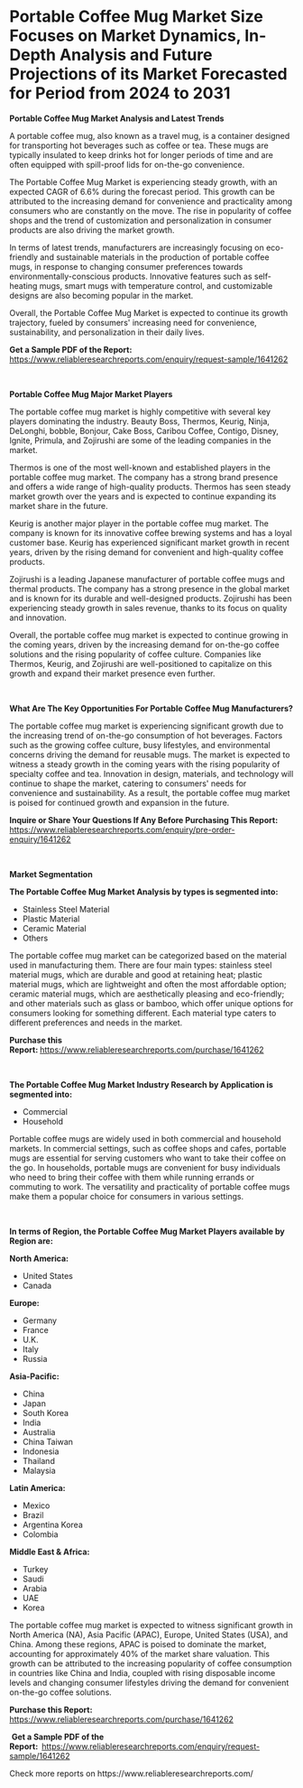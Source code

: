 <p><h1>Portable Coffee Mug Market Size Focuses on Market Dynamics, In-Depth Analysis and Future Projections of its Market Forecasted for Period from 2024 to 2031</h1></p><p><strong>Portable Coffee Mug Market Analysis and Latest Trends</strong></p>
<p><p>A portable coffee mug, also known as a travel mug, is a container designed for transporting hot beverages such as coffee or tea. These mugs are typically insulated to keep drinks hot for longer periods of time and are often equipped with spill-proof lids for on-the-go convenience.</p><p>The Portable Coffee Mug Market is experiencing steady growth, with an expected CAGR of 6.6% during the forecast period. This growth can be attributed to the increasing demand for convenience and practicality among consumers who are constantly on the move. The rise in popularity of coffee shops and the trend of customization and personalization in consumer products are also driving the market growth.</p><p>In terms of latest trends, manufacturers are increasingly focusing on eco-friendly and sustainable materials in the production of portable coffee mugs, in response to changing consumer preferences towards environmentally-conscious products. Innovative features such as self-heating mugs, smart mugs with temperature control, and customizable designs are also becoming popular in the market.</p><p>Overall, the Portable Coffee Mug Market is expected to continue its growth trajectory, fueled by consumers' increasing need for convenience, sustainability, and personalization in their daily lives.</p></p>
<p><strong>Get a Sample PDF of the Report:&nbsp;</strong> <a href="https://www.reliableresearchreports.com/enquiry/request-sample/1641262">https://www.reliableresearchreports.com/enquiry/request-sample/1641262</a></p>
<p>&nbsp;</p>
<p><strong>Portable Coffee Mug Major Market Players</strong></p>
<p><p>The portable coffee mug market is highly competitive with several key players dominating the industry. Beauty Boss, Thermos, Keurig, Ninja, DeLonghi, bobble, Bonjour, Cake Boss, Caribou Coffee, Contigo, Disney, Ignite, Primula, and Zojirushi are some of the leading companies in the market.</p><p>Thermos is one of the most well-known and established players in the portable coffee mug market. The company has a strong brand presence and offers a wide range of high-quality products. Thermos has seen steady market growth over the years and is expected to continue expanding its market share in the future.</p><p>Keurig is another major player in the portable coffee mug market. The company is known for its innovative coffee brewing systems and has a loyal customer base. Keurig has experienced significant market growth in recent years, driven by the rising demand for convenient and high-quality coffee products.</p><p>Zojirushi is a leading Japanese manufacturer of portable coffee mugs and thermal products. The company has a strong presence in the global market and is known for its durable and well-designed products. Zojirushi has been experiencing steady growth in sales revenue, thanks to its focus on quality and innovation.</p><p>Overall, the portable coffee mug market is expected to continue growing in the coming years, driven by the increasing demand for on-the-go coffee solutions and the rising popularity of coffee culture. Companies like Thermos, Keurig, and Zojirushi are well-positioned to capitalize on this growth and expand their market presence even further.</p></p>
<p>&nbsp;</p>
<p><strong>What Are The Key Opportunities For Portable Coffee Mug Manufacturers?</strong></p>
<p><p>The portable coffee mug market is experiencing significant growth due to the increasing trend of on-the-go consumption of hot beverages. Factors such as the growing coffee culture, busy lifestyles, and environmental concerns driving the demand for reusable mugs. The market is expected to witness a steady growth in the coming years with the rising popularity of specialty coffee and tea. Innovation in design, materials, and technology will continue to shape the market, catering to consumers' needs for convenience and sustainability. As a result, the portable coffee mug market is poised for continued growth and expansion in the future.</p></p>
<p><strong>Inquire or Share Your Questions If Any Before Purchasing This Report:</strong> <a href="https://www.reliableresearchreports.com/enquiry/pre-order-enquiry/1641262">https://www.reliableresearchreports.com/enquiry/pre-order-enquiry/1641262</a></p>
<p>&nbsp;</p>
<p><strong>Market Segmentation</strong></p>
<p><strong>The Portable Coffee Mug Market Analysis by types is segmented into:</strong></p>
<p><ul><li>Stainless Steel Material</li><li>Plastic Material</li><li>Ceramic Material</li><li>Others</li></ul></p>
<p><p>The portable coffee mug market can be categorized based on the material used in manufacturing them. There are four main types: stainless steel material mugs, which are durable and good at retaining heat; plastic material mugs, which are lightweight and often the most affordable option; ceramic material mugs, which are aesthetically pleasing and eco-friendly; and other materials such as glass or bamboo, which offer unique options for consumers looking for something different. Each material type caters to different preferences and needs in the market.</p></p>
<p><strong>Purchase this Report:&nbsp;</strong><a href="https://www.reliableresearchreports.com/purchase/1641262">https://www.reliableresearchreports.com/purchase/1641262</a></p>
<p>&nbsp;</p>
<p><strong>The Portable Coffee Mug Market Industry Research by Application is segmented into:</strong></p>
<p><ul><li>Commercial</li><li>Household</li></ul></p>
<p><p>Portable coffee mugs are widely used in both commercial and household markets. In commercial settings, such as coffee shops and cafes, portable mugs are essential for serving customers who want to take their coffee on the go. In households, portable mugs are convenient for busy individuals who need to bring their coffee with them while running errands or commuting to work. The versatility and practicality of portable coffee mugs make them a popular choice for consumers in various settings.</p></p>
<p>&nbsp;</p>
<p><strong>In terms of Region, the Portable Coffee Mug Market Players available by Region are:</strong></p>
<p>
    <p> <strong> North America: </strong>
        <ul>
            <li>United States</li>
            <li>Canada</li>
        </ul>
        </p> 
    <p> <strong> Europe: </strong>
        <ul>
            <li>Germany</li>
            <li>France</li>
            <li>U.K.</li>
            <li>Italy</li>
            <li>Russia</li>
        </ul>
        </p> 
    <p> <strong> Asia-Pacific: </strong>
        <ul>
            <li>China</li>
            <li>Japan</li>
            <li>South Korea</li>
            <li>India</li>
            <li>Australia</li>
            <li>China Taiwan</li>
            <li>Indonesia</li>
            <li>Thailand</li>
            <li>Malaysia</li>
        </ul>
        </p> 
    <p> <strong> Latin America: </strong>
        <ul>
            <li>Mexico</li>
            <li>Brazil</li>
            <li>Argentina Korea</li>
            <li>Colombia</li>
        </ul>
        </p> 
    <p> <strong> Middle East & Africa: </strong>
        <ul>
            <li>Turkey</li>
            <li>Saudi</li>
            <li>Arabia</li>
            <li>UAE</li>
            <li>Korea</li>
        </ul>
    </p>
    </p>
<p><p>The portable coffee mug market is expected to witness significant growth in North America (NA), Asia Pacific (APAC), Europe, United States (USA), and China. Among these regions, APAC is poised to dominate the market, accounting for approximately 40% of the market share valuation. This growth can be attributed to the increasing popularity of coffee consumption in countries like China and India, coupled with rising disposable income levels and changing consumer lifestyles driving the demand for convenient on-the-go coffee solutions.</p></p>
<p><strong>Purchase this Report: </strong><a href="https://www.reliableresearchreports.com/purchase/1641262">https://www.reliableresearchreports.com/purchase/1641262</a></p>
<p>&nbsp;<strong>Get a Sample PDF of the Report:&nbsp;&nbsp;</strong><a href="https://www.reliableresearchreports.com/enquiry/request-sample/1641262">https://www.reliableresearchreports.com/enquiry/request-sample/1641262</a></p>
<p><strong></strong></p>
<p>Check more reports on https://www.reliableresearchreports.com/</p>